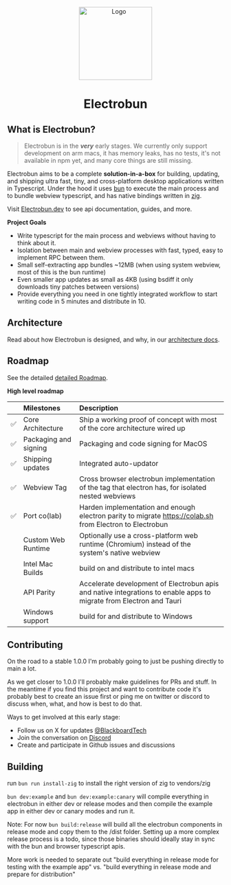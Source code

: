 <p align="center">
  <a href="https://electrobun.dev"><img src="https://github.com/blackboardsh/electrobun/assets/75102186/8799b522-0507-45e9-86e3-c3cfded1aa7c" alt="Logo" height=170></a>
</p>
<h1 align="center">Electrobun</h1>

<div align="center">
</div>

## What is Electrobun?

> Electrobun is in the **_very_** early stages. We currently only support development on arm macs, it has memory leaks, has no tests, it's not available in npm yet, and many core things are still missing.

Electrobun aims to be a complete **solution-in-a-box** for building, updating, and shipping ultra fast, tiny, and cross-platform desktop applications written in Typescript.
Under the hood it uses <a href="https://bun.sh">bun</a> to execute the main process and to bundle webview typescript, and has native bindings written in <a href="https://ziglang.org/">zig</a>.

Visit <a href="https://www.electrobun.dev/">Electrobun.dev</a> to see api documentation, guides, and more.

**Project Goals**

- Write typescript for the main process and webviews without having to think about it.
- Isolation between main and webview processes with fast, typed, easy to implement RPC between them.
- Small self-extracting app bundles ~12MB (when using system webview, most of this is the bun runtime)
- Even smaller app updates as small as 4KB (using bsdiff it only downloads tiny patches between versions)
- Provide everything you need in one tightly integrated workflow to start writing code in 5 minutes and distribute in 10.

## Architecture

Read about how Electrobun is designed, and why, in our <a href="https://www.electrobun.dev/docs/guides/Architecture/Overview">architecture docs</a>.

## Roadmap

See the detailed <a href="https://github.com/blackboardsh/electrobun/issues/2">detailed Roadmap</a>.

**High level roadmap**

|     | Milestones            | Description                                                                                                                             |
| :-- | :-------------------- | :-------------------------------------------------------------------------------------------------------------------------------------- |
| ✅  | Core Architecture     | Ship a working proof of concept with most of the core architecture wired up                                                             |
| ✅  | Packaging and signing | Packaging and code signing for MacOS                                                                                                    |
| ✅  | Shipping updates      | Integrated auto-updator                                                                                                                 |
| ✅  | Webview Tag           | Cross browser electrobun implementation of the <webview> tag that electron has, for isolated nested webviews                            |
| ✅  | Port co(lab)          | Harden implementation and enough electron parity to migrate <a href="https://colab.sh">https://colab.sh</a> from Electron to Electrobun |
|     | Custom Web Runtime    | Optionally use a cross-platform web runtime (Chromium) instead of the system's native webview                                           |
|     | Intel Mac Builds      | build on and distribute to intel macs                                                                                                   |
|     | API Parity            | Accelerate development of Electrobun apis and native integrations to enable apps to migrate from Electron and Tauri                     |
|     | Windows support       | build for and distribute to Windows                                                                                                     |

## Contributing

On the road to a stable 1.0.0 I'm probably going to just be pushing directly to main a lot.

As we get closer to 1.0.0 I'll probably make guidelines for PRs and stuff. In the meantime if you find this project and want to contribute code it's probably best to create an issue first or ping me on twitter or discord to discuss when, what, and how is best to do that.

Ways to get involved at this early stage:

- Follow us on X for updates <a href="https://twitter.com/BlackboardTech">@BlackboardTech</a>
- Join the conversation on <a href="https://discord.gg/ueKE4tjaCE">Discord</a>
- Create and participate in Github issues and discussions

## Building

run `bun run install-zig` to install the right version of zig to vendors/zig

`bun dev:example` and `bun dev:example:canary` will compile everything in electrobun in either dev or release modes and then compile the example app in either dev or canary modes and run it.

Note: For now `bun build:release` will build all the electrobun components in release mode and copy them to the /dist folder.
Setting up a more complex release process is a todo, since those binaries should ideally stay in sync with the bun and browser typescript apis.

More work is needed to separate out "build everything in release mode for testing with the example app" vs. "build everything in release mode and prepare for distribution"
